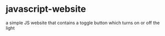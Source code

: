 # javascript-website
a simple JS website that contains a toggle button which turns on or off the light
